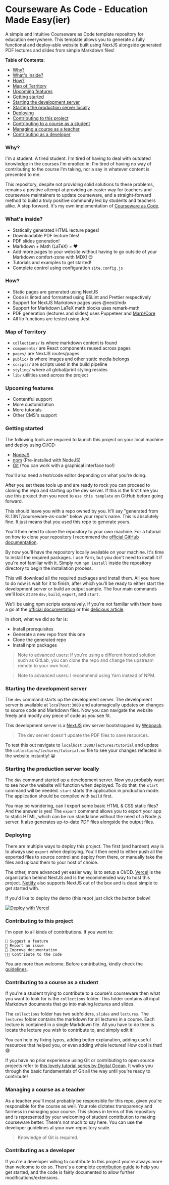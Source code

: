 # Courseware As Code - Education Made Easy(ier)

A simple and intuitive Courseware as Code template repository for education
everywhere. This template allows you to generate a fully functional and
deploy-able website built using NextJS alongside generated PDF lectures and
slides from simple Markdown files!

**Table of Contents:**

- [Why?](#why)
- [What's inside?](#whats-inside)
- [How?](#how)
- [Map of Territory](#map-of-territory)
- [Upcoming features](#upcoming-features)
- [Getting started](#getting-started)
- [Starting the development server](#starting-the-development-server)
- [Starting the production server locally](#starting-the-production-server-locally)
- [Deploying](#deploying)
- [Contributing to this project](#contributing-to-this-project)
- [Contributing to a course as a student](#contributing-to-a-course-as-a-student)
- [Managing a course as a teacher](#managing-a-course-as-a-teacher)
- [Contributing as a developer](#contributing-as-a-developer)

### Why?

I'm a student. A tired student. I'm tired of having to deal with outdated
knowledge in the courses I'm enrolled in. I'm tired of having no way of
contributing to the course I'm taking, nor a say in whatever content is
presented to me.

This repository, despite not providing solid solutions to
these problems, remains a positive attempt at providing an easier way for
teachers and courseware maintainers to update courseware, and a straight-forward
method to build a truly positive community led by students and teachers alike. A
step forward. It's my own implementation of [Courseware as Code](https://www.youtube.com/watch?v=L4zf_QIr4jQ).

### What's inside?

- Statically generated HTML lecture pages!
- Downloadable PDF lecture files!
- PDF slides generation!
- Markdown + Math (LaTeX) = ❤️
- Add more pages to your website without having to go outside of your Markdown
  comfort-zone with MDX! 😍
- Tutorials and examples to get started!
- Complete control using configuration `site.config.js`

### How?

- Static pages are generated using NextJS
- Code is linted and formatted using ESLint and Prettier respectively
- Support for NextJS Markdown pages uses @next/mdx
- Support for Markdown LaTeX math blocks uses remark-math
- PDF generation (lectures and slides) uses Puppeteer and [Marp/Core](https://github.com/marp-team/marp-core)
- All lib functions are tested using Jest

### Map of Territory

- `collections/` is where markdown content is found
- `components/` are React components reused across pages
- `pages/` are NextJS routes/pages
- `public/` is where images and other static media belongs
- `scripts/` are scripts used in the build pipeline
- `styling/` where all global/print styling resides
- `lib/` utilities used across the project

### Upcoming features

- Contentful support
- More customization
- More tutorials
- Other CMS's support

### Getting started

The following tools are required to launch this project on your local machine and
deploy using CI/CD:

- [NodeJS](nodejs.org)
- [npm](npmjs.com) (Pre-installed with NodeJS)
- [Git](https://git-scm.com) (You can work with a graphical interface too!)

You'll also need a text/code editor depending on what you're doing.

After you set these tools up and are ready to rock you can proceed to cloning
the repo and starting up the dev server. If this is the first time you use this
project then you need to `use this template` on GitHub before going forward.

This should leave you with a repo owned by you. It'll say "generated from
KL13NT/courseware-as-code" below your repo's name. This is absolutely fine. It
just means that you used this repo to generate yours.

You'll then need to clone the repository to your own machine. For a tutorial on
how to clone your repository I recommend the [official GitHub
documentation](https://docs.github.com/en/github/creating-cloning-and-archiving-repositories/cloning-a-repository).

By now you'll have the repository locally available on your machine. It's time
to install the required packages. I use Yarn, but you don't need to install it
if you're not familiar with it. Simply run `npm install` inside the repository
directory to begin the installation process.

This will download all the required packages and install them. All you have to
do now is wait for it to finish, after which you'll be ready to either start the
development server or build an output sample. The four main commands we'll look
at are `dev`, `build`, `export`, and `start`.

We'll be using npm scripts extensively. If you're not familiar with them have a go at the
[official documentation](https://docs.npmjs.com/cli/v7/using-npm/scripts) or this
[delicious article](https://deliciousbrains.com/npm-build-script).

In short, what we did so far is:

- Install prerequisites
- Generate a new repo from this one
- Clone the generated repo
- Install npm packages

> Note to advanced users: If you're using a different hosted solution such as
> GitLab, you can clone the repo and change the upstream remote to your own
> host.

> Note to advanced users: I recommend using Yarn instead of NPM.

### Starting the development server

The `dev` command starts up the development server. The development server is
available at `localhost:3000` and automagically updates on changes to source
code and Markdown files. Now you can navigate the website freely and modify any
piece of code as you see fit.

This development server is a [NextJS](https://nextjs.org/docs/getting-started)
dev server bootstrapped by
[Webpack](https://nextjs.org/docs/api-reference/next.config.js/custom-webpack-config).

> The dev server doesn't update the PDF files to save resources.

To test this out navigate to `localhost:3000/lectures/tutorial` and update the
`collections/lectures/tutorial.md` file to see your changes reflected in the
website instantly! 😀

### Starting the production server locally

The `dev` command started up a development server. Now you probably want to see
how the website will function when deployed. To do that, the `start` command
will be needed. `start` starts the application in production mode. The
application should be compiled with `build` first.

You may be wondering, can I export some basic HTML & CSS static files? And the
answer is yes! The `export` command allows you to export your app to static
HTML, which can be run standalone without the need of a Node.js server. It also
generates up-to-date PDF files alongside the output files.

### Deploying

There are multiple ways to deploy this project. The first (and hardest) way is
to always use `export` when deploying. You'll then need to either push all the
exported files to source control and deploy from there, or manually take the
files and upload them to your host of choice.

The other, more advanced yet easier way, is to setup a CI/CD.
[Vercel](https://vercel.com/docs/platform/deployments#making-deployments) is the
organization behind NextJS and is the recommended way to host this project.
[Netlify](https://www.netlify.com/with/nextjs) also supports NextJS out of the
box and is dead simple to get started with.

If you'd like to deploy the demo (this repo) just click the button below!

[![Deploy with Vercel](https://vercel.com/button)](https://vercel.com/new/git/external?repository-url=https%3A%2F%2Fgithub.com%2FKL13NT%2Fcourseware-as-code&project-name=courseware-as-code&repo-name=courseware-as-code)

### Contributing to this project

I'm open to all kinds of contributions. If you want to:

    🤔 Suggest a feature
    🐛 Report an issue
    📖 Improve documentation
    👩‍💻 Contribute to the code

You are more than welcome. Before contributing, kindly check the
[guidelines](CONTRIBUTING.md).

### Contributing to a course as a student

If you're a student trying to contribute to a course's courseware then what you want
to look for is the `collections` folder. This folder contains all input Markdown
documents that go into making lectures and slides.

The `collections` folder has two subfolders, `slides` and `lectures`. The `lectures`
folder contains the markdown for all lectures in a course. Each lecture is contained
in a single Markdown file. All you have to do then is locate the lecture you wish to
contribute to, and simply edit it!

You can help by fixing typos, adding better explanation, adding useful
resources that helped you, or even adding whole lectures! How cool is that! 😄

If you have no prior experience using Git or contributing to open source projects
refer to [this lovely tutorial series by Digital Ocean](https://www.digitalocean.com/community/tutorial_series/an-introduction-to-open-source).
It walks you through the basic fundamentals of Git all the way until you're ready to
contribute!

### Managing a course as a teacher

As a teacher you'll most probably be responsible for this repo, given you're
responsible for the course as well. Your role dictates transparency and fairness
in managing your course. This shows in terms of this repository and is
represented by your welcoming of student contribution to making courseware
better. There's not much to say here. You can use the developer guidelines at
your own repository scale.

> Knowledge of Git is required.

### Contributing as a developer

If you're a developer willing to contribute to this project you're always more
than welcome to do so. There's a complete [contribution guide](CONTRIBUTING.md)
to help you get started, and the code is fairly documented to allow further
modifications/extensions.
